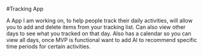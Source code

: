 #Tracking App

A App I am working on, to help people track their daily activities, will allow you to add and delete items from your tracking list. Can also view other days to see what you tracked on that day. Also has a calendar so you can view all days, once MVP is functional want to add AI to recommend specific time periods for certain activities.
